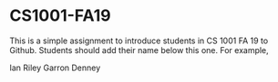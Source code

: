 # CS1001-FA19
This is a simple assignment to introduce students in CS 1001 FA 19 to Github.
Students should add their name below this one. For example,

Ian Riley
Garron Denney
